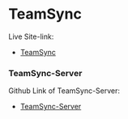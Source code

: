# TeamSync

Live Site-link:

- [TeamSync](https://teamsync-8b4ff.web.app/)

### TeamSync-Server

Github Link of TeamSync-Server:

- [TeamSync-Server](https://github.com/mohamim360/TeamSync-Server)
